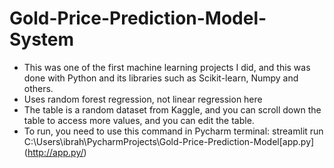 # Gold-Price-Prediction-Model-System
- This was one of the first machine learning projects I did, and this was done with Python and its libraries such as Scikit-learn, Numpy and others.
- Uses random forest regression, not linear regression here
- The table is a random dataset from Kaggle, and you can scroll down the table to access more values, and you can edit the table.
- To run, you need to use this command in Pycharm terminal: streamlit run C:\Users\ibrah\PycharmProjects\Gold-Price-Prediction-Model\[app.py](http://app.py/)
